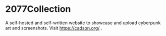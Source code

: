 # 2077Collection
A self-hosted and self-written website to showcase and upload cyberpunk art and screenshots. Visit https://cadson.org/ .
